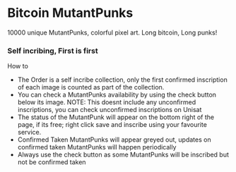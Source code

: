 # Bitcoin MutantPunks
10000 unique MutantPunks, colorful pixel art. Long bitcoin, Long punks!

### Self incribing, First is first
How to
- The Order is a self incribe collection, only the first confirmed inscription of each image is counted as part of the collection.
- You can check a MutantPunks availability by using the check button below its image. NOTE: This doesnt include any unconfirmed inscriptions, you can check unconfirmed inscriptions on Unisat
- The status of the MutantPunk will appear on the bottom right of the page, if its free; right click save and inscribe using your favourite service.
- Confirmed Taken MutantPunks will appear greyed out, updates on confirmed taken MutantPunks will happen periodically
- Always use the check button as some MutantPunks will be inscribed but not be confirmed taken

  

  
